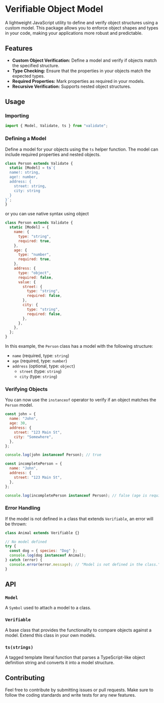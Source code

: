 # Verifiable Object Model

A lightweight JavaScript utility to define and verify object structures using a custom model.
This package allows you to enforce object shapes and types in your code, making your applications more robust and predictable.

## Features

- **Custom Object Verification:** Define a model and verify if objects match the specified structure.
- **Type Checking:** Ensure that the properties in your objects match the expected types.
- **Required Properties:** Mark properties as required in your models.
- **Recursive Verification:** Supports nested object structures.

## Usage

### Importing

```javascript
import { Model, Validate, ts } from "validate";
```

### Defining a Model

Define a model for your objects using the `ts` helper function.
The model can include required properties and nested objects.

```javascript
class Person extends Validate {
  static [Model] = ts`{
  name!: string,
  age!: number,
  address: {
    street: string,
    city: string
  }
}`;
}
```

or you can use native syntax using object

```javascript
class Person extends Validate {
  static [Model] = {
    name: {
      type: "string",
      required: true,
    },
    age: {
      type: "number",
      required: true,
    },
    address: {
      type: "object",
      required: false,
      value: {
        street: {
          type: "string",
          required: false,
        },
        city: {
          type: "string",
          required: false,
        },
      },
    },
  };
}
```

In this example, the `Person` class has a model with the following structure:

- `name` (required, type: `string`)
- `age` (required, type: `number`)
- `address` (optional, type: `object`)
  - `street` (type: `string`)
  - `city` (type: `string`)

### Verifying Objects

You can now use the `instanceof` operator to verify if an object matches the `Person` model.

```javascript
const john = {
  name: "John",
  age: 30,
  address: {
    street: "123 Main St",
    city: "Somewhere",
  },
};

console.log(john instanceof Person); // true

const incompletePerson = {
  name: "John",
  address: {
    street: "123 Main St",
  },
};

console.log(incompletePerson instanceof Person); // false (age is required)
```

### Error Handling

If the model is not defined in a class that extends `Verifiable`, an error will be thrown:

```javascript
class Animal extends Verifiable {}

// No model defined
try {
  const dog = { species: "Dog" };
  console.log(dog instanceof Animal);
} catch (error) {
  console.error(error.message); // "Model is not defined in the class."
}
```

## API

### `Model`

A `Symbol` used to attach a model to a class.

### `Verifiable`

A base class that provides the functionality to compare objects against a model. Extend this class in your own models.

### `ts(strings)`

A tagged template literal function that parses a TypeScript-like object definition string and converts it into a model structure.

## Contributing

Feel free to contribute by submitting issues or pull requests. Make sure to follow the coding standards and write tests for any new features.
